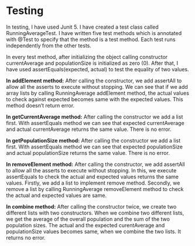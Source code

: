 # Testing

In testing, I have used Junit 5. I have created a test class called RunningAverageTest. I have
written five test methods which is annotated with @Test to specify that the method is a test
method. Each test runs independently from the other tests.

In every test method, after initializing the object calling constructor currentAverage and
populationSize is initialized as zero (0). After that, I have used assertEquals(expected, actual)
to test the equality of two values.

**In addElement method:** After calling the constructor, we add assertAll to allow all the asserts
to execute without stopping. We can see that if we add array lists by calling RunningAverage
addElement method, the actual values to check against expected becomes same with the
expected values. This method doesn’t return error.

**In getCurrentAverage method:** After calling the constructor we add a list first. With
assertEquals method we can see that expected currentAverage and actual currentAverage
returns the same value. There is no error.

**In getPopulationSize method:** After calling the constructor we add a list first. With
assertEquals method we can see that expected populationSize and actual populationSize returns
the same value. There is no error.

**In removeElement method:** After calling the constructor, we add assertAll to allow all the
asserts to execute without stopping. In this, we execute assertEquals to check the actual and
expected values returns the same values. Firstly, we add a list to implement remove method.
Secondly, we remove a list by calling RunningAverage removeElement method to check the
actual and expected values are same.

**In combine method:** After calling the constructor twice, we create two different lists with two
constructors. When we combine two different lists, we get the average of the overall population
and the sum of the two population sizes. The actual and the expected curentAverage and
populationSize values becomes same, when we combine the two lists. It returns no error.
